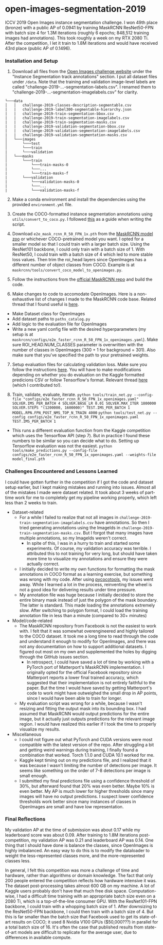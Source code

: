 # open-images-segmentation-2019
ICCV 2019 Open Images instance segmentation challenge. I won 49th place (bronze) with a public AP of 0.0941 by training MaskRCNN ResNet50-FPN with batch size 4 for 1.3M iterations (roughly 6 epochs; 848,512 training images had annotations). This took roughly a week on my RTX 2080 Ti. After the competition, I let it train to 1.8M iterations and would have received 43rd place (public AP of 0.1496).

### Installation and Setup
1. Download all files from the [Open Images challenge website](https://storage.googleapis.com/openimages/web/challenge2019_downloads.html) under the "Instance Segmentation track annotations" section.
I put all dataset files under `/data`. Note that the training and validation image-level labels are called "challenge-2019-...-segmentation-labels.csv". I renamed them to "challenge-2019-...-segmentation-imagelabels.csv" for clarity.

```
└───data
│   │   challenge-2019-classes-description-segmentable.csv
|   |   challenge-2019-label300-segmentable-hierarchy.json
|   |   challenge-2019-train-segmentation-bbox.csv
|   |   challenge-2019-train-segmentation-imagelabels.csv
|   |   challenge-2019-train-segmentation-masks.csv
|   |   challenge-2019-validation-segmentation-bbox.csv
|   |   challenge-2019-validation-segmentation-imagelabels.csv
|   |   challenge-2019-validation-segmentation-masks.csv
│   └───images
│       └───test
│       └───train
|       └───validation
│   └───masks
│       └───train
|           └───train-masks-0
|           └───...
|           └───train-masks-f
|       └───validation
|           └───validation-masks-0
|           └───...
|           └───validation-masks-f
```

2. Make a conda environment and install the dependencies using the provided `environment.yml` file.

3. Create the COCO-formatted instance segmentation annotations using `utils/convert_to_coco.py`. I followed [this](http://www.immersivelimit.com/tutorials/create-coco-annotations-from-scratch) as a guide when writing the script.

4. Download `e2e_mask_rcnn_R_50_FPN_1x.pth` from the [MaskRCNN model zoo](https://github.com/facebookresearch/maskrcnn-benchmark/blob/master/MODEL_ZOO.md) or whichever COCO-pretrained model you want. I opted for a smaller model so that I could train with a larger batch size. Using the ResNet101 backbone, I could only train with a batch size of 1. With ResNet50, I could train with a batch size of 4 which led to more stable loss values. Then trim the roi_head layers since OpenImages has a different number of object classes from COCO. Example is at `maskrcnn/tools/convert_coco_model_to_openimages.py`.

5. Follow the instructions from the [official MaskRCNN repo](https://github.com/facebookresearch/maskrcnn-benchmark) and build the code.

6. Make changes to code to accomodate OpenImages. Here is a non-exhaustive list of changes I made to the MaskRCNN code base. Related thread that I found useful is [here](https://github.com/facebookresearch/maskrcnn-benchmark/issues/521).
- Make Dataset class for OpenImages
- Add dataset paths to `paths_catalog.py`
- Add logic to the evaluation file for OpenImages
- Write a new yaml config file with the desired hyperparameters (my setup is at `maskrcnn/configs/e2e_faster_rcnn_R_50_FPN_1x_openimages.yaml`). Make sure ROI_HEAD.NUM_CLASSES parameter is overwritten with the number of classes in OpenImages (300 + 1 for background = 301). Also make sure that you've specified the path to your pretrained weights.

7. Setup evaluation files for calculating validation loss.
Make sure you follow the instructions [here](https://github.com/tensorflow/models/blob/master/research/object_detection/g3doc/installation.md). You will have to make modifications depending on whether you do evaluation on the Kaggle formatted predicions CSV or follow Tensorflow's format. Relevant thread [here](https://www.kaggle.com/c/open-images-2019-instance-segmentation/discussion/105478) (which I contributed to!).

8. Train, validate, evaluate, iterate.
`python tools/train_net.py --config-file "configs/e2e_faster_rcnn_R_50_FPN_1x_openimages.yaml" SOLVER.IMS_PER_BATCH 4 SOLVER.BASE_LR 0.01 SOLVER.MAX_ITER 1800000 SOLVER.STEPS "(1200000, 1600000)" TEST.IMS_PER_BATCH 1 MODEL.RPN.FPN_POST_NMS_TOP_N_TRAIN 4000`
`python tools/test_net.py --config configs/e2e_faster_rcnn_R_50_FPN_1x_openimages.yaml TEST.IMS_PER_BATCH 1`
  - This runs a different evaluation function from the Kaggle competition which uses the Tensorflow API (step 7). But in practice I found these numbers to be similar so you can decide what to do. Setting up Tensorflow evaluation was not the easiest.
`python tools/make_predictions.py --config-file configs/e2e_faster_rcnn_R_50_FPN_1x_openimages.yaml --weights-file model_final.pth`

### Challenges Encountered and Lessons Learned
I could have gotten further in the competition if I got the code and dataset setup earlier, but I kept making mistakes and running into issues. Almost all of the mistakes I made were dataset related. It took about 3 weeks of part-time work for me to completely get my pipeline working properly, which left less than 2 weeks to train.

- Dataset-related
  - For a while I failed to realize that not all images in `challenge-2019-train-segmentation-imagelabels.csv` have annotations. So then I tried generating annotations using the ImageIds in `challenge-2019-train-segmentation-masks.csv`. But I forgot that many images have multiple annotations, so my ImageIds weren't correct.
    - In spite of this, I was in a hurry to train and started some experiments. Of course, my validation accuracy was terrible. I attributed this to not training for very long, but should have taken more time to visualize my annotations and ensure they were actually correct.
  - I initially decided to write my own functions for formatting the mask annotations in COCO format as a learning exercise, but something was wrong with my code. After using [pycocotools](https://github.com/cocodataset/cocoapi/tree/master/PythonAPI/pycocotools), my issues went away. While I learned a lot in the process, reinventing the wheel is not a good idea for delivering results under time pressure.
  - My annotation file was huge because I initially decided to store the entire binary mask instead of just the polygon of the mask boundary. The latter is standard. This made loading the annotations extremely slow. After switching to polygon format, I could load the training annotation file in less than a minute (compared to 30+ minutes)
- Model/code-related
  - The MaskRCNN repository from Facebook is not the easiest to work with. I felt that it was somewhat overengineered and highly tailored to the COCO dataset. It took me a long time to read through the code and understand it enough to modify for OpenImages, and there was not any documentation on how to support additional datasets. I figured out most on my own and supplemented the holes by digging through the GitHub issues section.
    - In retrospect, I could have saved a lot of time by working with a PyTorch port of Matterport's MaskRCNN implementation. I originally opted for the official Facebook repository since Matterport reports a lower final trained accuracy, which suggested that their implementation is not entirely faithful to the paper. But the time I would have saved by getting Matterport's code to work might have outweighed the small drop in AP points, since I would have been able to train for longer.
  - My evaluation script was wrong for a while, because I wasn't resizing and fitting the output mask into its bounding box. I had assumed that MaskRCNN would output predictions for the entire image, but it actually just outputs predictions for the relevant image region. I would have realized this earlier if I took the time to properly visualize my results.
- Miscellaneous
  - I could not figure out what PyTorch and CUDA versions were most compatible with the latest version of the repo. After struggling a bit and getting weird warnings during training, I finally found a combination that worked. Torch 1.1.0 and CUDA 10.1 worked for me.
  - Kaggle kept timing out on my predictions file, and I realized that it was because I wasn't limiting the number of detections per image. It seems like something on the order of 7-8 detections per image is small enough.
  - I submitted my final predictions file using a confidence threshold of 30%, but afterward found that 20% was even better. Maybe 10% is even better. My AP is much lower for higher thresholds since many images will have no output predictions. I suspect lower confidence thresholds work better since many instances of classes in OpenImages are small and have low representation.

### Final Reflections
My validation AP at the time of submission was about 0.17 while my leaderboard score was about 0.09. After training to 1.8M iterations post-competition, my validation AP was 0.21 and leaderboard AP was 0.14. One thing that I should have done is balance the classes, since OpenImages is highly imbalanced. An easy way to do this is to modify the dataloader to weight the less-represented classes more, and the more-represented classes less.

In general, I felt this competition was more a challenge of time and hardware, rather than algorithms or domain knowledge. The fact that only 200 people entered the competition reflects how hardware intensive it was. The dataset post-processing takes almost 600 GB on my machine. A lot of Kaggle users probably don't have that much free disk space. Computation-wise, I had a difficult time training with an appropriate batch size even on a 2080 Ti, which is a top-of-the-line consumer GPU. With the ResNet101-FPN backbone, I could train with a whopping batch size of 1. After downsizing to the ResNet50-FPN backbone, I could then train with a batch size of 4. But this is far smaller than the batch size that Facebook used to get its state-of-art results on COCO; it used 8 Nvidia V100 GPUs ($50,000???) in parallel for a total batch size of 16. It's often the case that published results from state-of-art models are difficult to replicate for the average user, due to differences in available compute.


